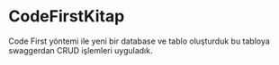 # CodeFirstKitap
Code First yöntemi ile yeni bir database ve tablo oluşturduk bu tabloya swaggerdan CRUD işlemleri uyguladık.
